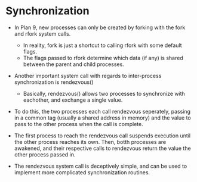 # Synchronization

- In Plan 9, new processes can only be created by forking with the fork and rfork system calls.
  - In reality, fork is just a shortcut to calling rfork with some default flags.
  - The flags passed to rfork determine which data (if any) is shared between the parent and child processes.

- Another important system call with regards to inter-process synchronization is rendezvous()
  - Basically, rendezvous() allows two processes to synchronize with eachother, and exchange a single value.

- To do this, the two processes each call rendezvous seperately, passing in a common tag (usually a shared address in memory) and the value to pass to the other process when the call is complete.

- The first process to reach the rendezvous call suspends execution until the other process reaches its own.  Then, botth processes are awakened, and their respective calls to rendezvous return the value the other process passed in.

- The rendezvous system call is deceptively simple, and can be used to implement more complicated synchronization routines.
